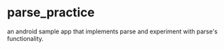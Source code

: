 # parse_practice
an android sample app that implements parse and experiment with parse's functionality.
